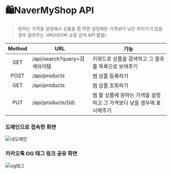 # 🛍NaverMyShop API
> 원하는 가격을 설정해서 상품을 찜 하면 설정해둔 가격보다 낮은 최저가가 있을 경우 알려주는 서버(네이버 쇼핑 검색 API 활용)

|Method|URL|기능|
|:------:|---|---|
|GET|/api/search?query=검색아이템|키워드로 상품을 검색하고 그 결과를 목록으로 보여주기|
|POST|/api/products|찜 상품 등록하기|
|GET|/api/products|찜 상품 조회하기|
|PUT|/api/products/{id}|찜 할 상품에 원하는 가격을 설정하고 그 가격보다 낮을 경우에 표시해주기|

### 도메인으로 접속한 화면
![내도메인](https://user-images.githubusercontent.com/51107988/151000422-6d6f56bd-8e32-4f77-a3a0-1fc597d52ed1.JPG)
### 카카오톡 OG 태그 링크 공유 화면
![og태그](https://user-images.githubusercontent.com/51107988/151001583-0eb182e1-2d6d-4e0f-adf6-96a99acde427.jpg)
